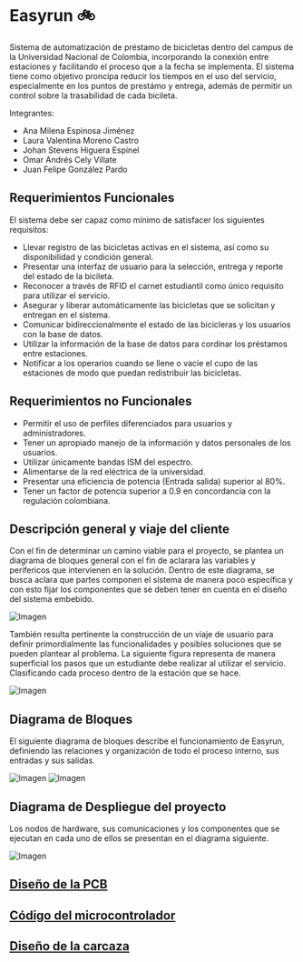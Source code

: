 # Easyrun :bike:

Sistema de automatización de préstamo de bicicletas dentro del campus de la Universidad Nacional de Colombia, incorporando la conexión entre estaciones y facilitando el proceso que a la fecha se implementa. El sistema tiene como objetivo proncipa reducir los tiempos en el uso del servicio, especialmente en los puntos de prestámo y entrega, además de permitir un control sobre la trasabilidad de cada bicileta.

Integrantes: 

* Ana Milena Espinosa Jiménez
* Laura Valentina Moreno Castro
* Johan Stevens Higuera Espinel
* Omar Andrés Cely Villate
* Juan Felipe González Pardo

## Requerimientos Funcionales ##

El sistema debe ser capaz como mínimo de satisfacer los siguientes requisitos:

* Llevar registro de las bicicletas activas en el sistema, así como su disponibilidad y condición general.
* Presentar una interfaz de usuario para la selección, entrega y reporte del estado de la bicileta.
* Reconocer a través de RFID el carnet estudiantil como único requisito para utilizar el servicio. 
* Asegurar y liberar automáticamente las bicicletas que se solicitan y entregan en el sistema. 
* Comunicar bidireccionalmente el estado de las bicicleras y los usuarios con la base de datos.
* Utilizar la información de la base de datos para cordinar los préstamos entre estaciones.
* Notificar a los operarios cuando se llene o vacíe el cupo de las estaciones de modo que puedan redistribuir las bicicletas.

## Requerimientos no Funcionales ##

* Permitir el uso de perfiles diferenciados para usuarios y administradores.
* Tener un apropiado manejo de la información y datos personales de los usuarios.
* Utilizar únicamente bandas ISM del espectro.
* Alimentarse de la red eléctrica de la universidad.
* Presentar una eficiencia de potencia (Entrada salida) superior al 80%.
* Tener un factor de potencia superior a 0.9 en concordancia con la regulación colombiana.

## Descripción general y viaje del cliente ##

Con el fin de determinar un camino viable para el proyecto, se plantea un diagrama de bloques general con el fin de aclarara las variables y perifericos que intervienen en la solución. Dentro de este diagrama, se busca aclara que partes componen el sistema de manera poco específica y con esto fijar los componentes que se deben tener en cuenta en el diseño del sistema embebido.

![Imagen](https://github.com/felipeg86/Easyrun/blob/7021e59d89bb2bfd1115d05f9bedde976ee1c1a8/Images/Diagrama%20General.jpg)

También resulta pertinente la construcción de un viaje de usuario para definir primordialmente las funcionalidades y posibles soluciones que se pueden plantear al problema. La siguiente figura representa de manera superficial los pasos que un estudiante debe realizar al utilizar el servicio. Clasificando cada proceso dentro de la estación que se hace.

![Imagen](https://github.com/felipeg86/Easyrun/blob/main/Images/Embebidos%20-%20Frame%201.jpg) 

## Diagrama de Bloques ##

El siguiente diagrama de bloques describe el funcionamiento de Easyrun, definiendo las relaciones y organización de todo el proceso interno, sus entradas y sus salidas.

![Imagen](https://github.com/felipeg86/Easyrun/blob/ca067636eb22f11a325dc4f5554fbd1dd7c24521/Images/Diagrama%20de%20bloques_1.jpg) 
![Imagen](https://github.com/felipeg86/Easyrun/blob/ca067636eb22f11a325dc4f5554fbd1dd7c24521/Images/Diagrama%20de%20bloques_2.jpg) 

## Diagrama de Despliegue del proyecto ##

Los nodos de hardware, sus comunicaciones y los componentes que se ejecutan en cada uno de ellos se presentan en el diagrama siguiente.

![Imagen](https://github.com/felipeg86/Easyrun/blob/main/Images/Diagrama%20sistema.png)


## [Diseño de la PCB](https://github.com/felipeg86/Easyrun/tree/main/Circuit%20Design)
## [Código del microcontrolador](https://github.com/felipeg86/Easyrun/tree/main/Micropython)
## [Diseño de la carcaza](https://github.com/felipeg86/Easyrun/tree/main/Case%20Design)
